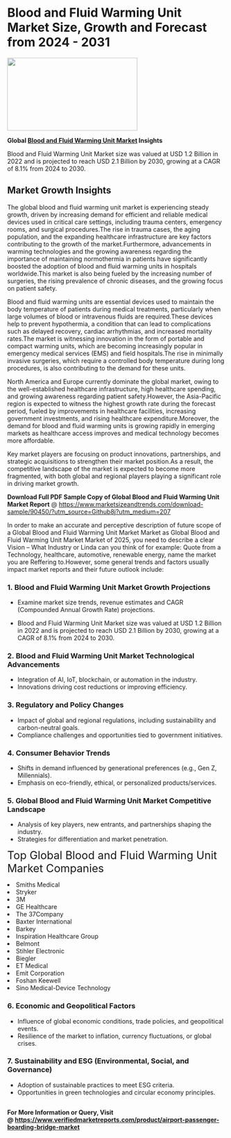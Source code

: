<H1>Blood and Fluid Warming Unit Market Size, Growth and Forecast from 2024 - 2031</H1><img class="aligncenter size-medium wp-image-584254" src="https://thirdeyenews.in/wp-content/uploads/2024/09/Global-Market-Research-300x168.jpeg" alt="" width="300" height="168" /><p><strong>Global&nbsp;<a href="https://www.marketsizeandtrends.com/download-sample/90450/?utm_source=Github8j?utm_medium=207">Blood and Fluid Warming Unit Market</a> Insights</strong></p><p>Blood and Fluid Warming Unit Market size was valued at USD 1.2 Billion in 2022 and is projected to reach USD 2.1 Billion by 2030, growing at a CAGR of 8.1% from 2024 to 2030.</p><p><h2>Market Growth Insights</h2> <p>The global blood and fluid warming unit market is experiencing steady growth, driven by increasing demand for efficient and reliable medical devices used in critical care settings, including trauma centers, emergency rooms, and surgical procedures.The rise in trauma cases, the aging population, and the expanding healthcare infrastructure are key factors contributing to the growth of the market.Furthermore, advancements in warming technologies and the growing awareness regarding the importance of maintaining normothermia in patients have significantly boosted the adoption of blood and fluid warming units in hospitals worldwide.This market is also being fueled by the increasing number of surgeries, the rising prevalence of chronic diseases, and the growing focus on patient safety.</p> <p>Blood and fluid warming units are essential devices used to maintain the body temperature of patients during medical treatments, particularly when large volumes of blood or intravenous fluids are required.These devices help to prevent hypothermia, a condition that can lead to complications such as delayed recovery, cardiac arrhythmias, and increased mortality rates.The market is witnessing innovation in the form of portable and compact warming units, which are becoming increasingly popular in emergency medical services (EMS) and field hospitals.The rise in minimally invasive surgeries, which require a controlled body temperature during long procedures, is also contributing to the demand for these units.</p> <p>North America and Europe currently dominate the global market, owing to the well-established healthcare infrastructure, high healthcare spending, and growing awareness regarding patient safety.However, the Asia-Pacific region is expected to witness the highest growth rate during the forecast period, fueled by improvements in healthcare facilities, increasing government investments, and rising healthcare expenditure.Moreover, the demand for blood and fluid warming units is growing rapidly in emerging markets as healthcare access improves and medical technology becomes more affordable.</p> <p>Key market players are focusing on product innovations, partnerships, and strategic acquisitions to strengthen their market position.As a result, the competitive landscape of the market is expected to become more fragmented, with both global and regional players playing a significant role in driving market growth.</p> <p><span class=""><strong>Download Full PDF Sample Copy of Global Blood and Fluid Warming Unit Market Report</strong> @ <a href="https://www.marketsizeandtrends.com/download-sample/90450/?utm_source=Github8j?utm_medium=207" target="_blank">https://www.marketsizeandtrends.com/download-sample/90450/?utm_source=Github8j?utm_medium=207</a></span></p><p>In order to make an accurate and perceptive description of future scope of a Global&nbsp;Blood and Fluid Warming Unit Market Market as Global&nbsp;Blood and Fluid Warming Unit Market Market of 2025, you need to describe a clear Vision &ndash; What Industry or Linda can you think of for example: Quote from a Technology, healthcare, automotive, renewable energy, name the market you are Reffering to.However, some general trends and factors usually impact market reports and their future outlook include:</p><h3>1.&nbsp;<strong>Blood and Fluid Warming Unit Market Growth Projections</strong></h3><ul><li>Examine market size trends, revenue estimates and CAGR (Compounded Annual Growth Rate) projections.</li><li><p>Blood and Fluid Warming Unit Market size was valued at USD 1.2 Billion in 2022 and is projected to reach USD 2.1 Billion by 2030, growing at a CAGR of 8.1% from 2024 to 2030.</p></li></ul><h3>2.&nbsp;<strong>Blood and Fluid Warming Unit Market Technological Advancements</strong></h3><ul><li>Integration of AI, IoT, blockchain, or automation in the industry.</li><li>Innovations driving cost reductions or improving efficiency.</li></ul><h3>3.&nbsp;<strong>Regulatory and Policy Changes</strong></h3><ul><li>Impact of global and regional regulations, including sustainability and carbon-neutral goals.</li><li>Compliance challenges and opportunities tied to government initiatives.</li></ul><h3>4.&nbsp;<strong>Consumer Behavior Trends</strong></h3><ul><li>Shifts in demand influenced by generational preferences (e.g., Gen Z, Millennials).</li><li>Emphasis on eco-friendly, ethical, or personalized products/services.</li></ul><h3>5.&nbsp;<strong>Global Blood and Fluid Warming Unit Market Competitive Landscape</strong></h3><ul><li>Analysis of key players, new entrants, and partnerships shaping the industry.</li><li>Strategies for differentiation and market penetration.</li></ul><p data-pm-slice="1 1 []"><span style="color: inherit; font-family: inherit; font-size: 25px;">Top Global Blood and Fluid Warming Unit Market Companies</span></p><div class="" data-test-id=""><p><li>Smiths Medical</li><li> Stryker</li><li> 3M</li><li> GE Healthcare</li><li> The 37Company</li><li> Baxter International</li><li> Barkey</li><li> Inspiration Healthcare Group</li><li> Belmont</li><li> Stihler Electronic</li><li> Biegler</li><li> ET Medical</li><li> Emit Corporation</li><li> Foshan Keewell</li><li> Sino Medical-Device Technology</li></p></div><h3>6.&nbsp;<strong>Economic and Geopolitical Factors</strong></h3><ul><li>Influence of global economic conditions, trade policies, and geopolitical events.</li><li>Resilience of the market to inflation, currency fluctuations, or global crises.</li></ul><h3>7.&nbsp;<strong>Sustainability and ESG (Environmental, Social, and Governance)</strong></h3><ul><li>Adoption of sustainable practices to meet ESG criteria.</li><li>Opportunities in green technologies and circular economy principles.</li></ul><h2><strong style="font-size: 14px;">For More Information or Query, Visit @&nbsp;</strong><a style="background-color: #ffffff; font-size: 14px;" href="https://www.marketsizeandtrends.com/report/blood-and-fluid-warming-unit-market/" target="_blank">https://www.verifiedmarketreports.com/product/airport-passenger-boarding-bridge-market</a></h2>